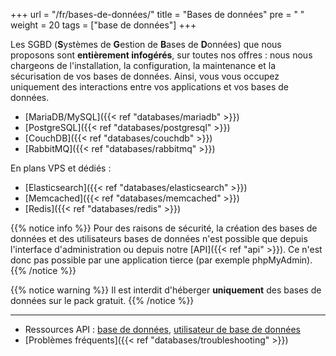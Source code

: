 +++
url = "/fr/bases-de-données/"
title = "Bases de données"
pre = "<i class='fas fa-fw fa-database'></i> "
weight = 20
tags = ["base de données"]
+++

Les SGBD (**S**ystèmes de **G**estion de **B**ases de **D**onnées) que nous proposons sont **entièrement infogérés**, sur toutes nos offres : nous nous chargeons de l'installation, la configuration, la maintenance et la sécurisation de vos bases de données. Ainsi, vous vous occupez uniquement des interactions entre vos applications et vos bases de données.

- [MariaDB/MySQL]({{< ref "databases/mariadb" >}})
- [PostgreSQL]({{< ref "databases/postgresql" >}})
- [CouchDB]({{< ref "databases/couchdb" >}})
- [RabbitMQ]({{< ref "databases/rabbitmq" >}})

En plans VPS et dédiés :

- [Elasticsearch]({{< ref "databases/elasticsearch" >}})
- [Memcached]({{< ref "databases/memcached" >}})
- [Redis]({{< ref "databases/redis" >}})


{{% notice info %}}
Pour des raisons de sécurité, la création des bases de données et des utilisateurs bases de données n'est possible que depuis l'interface d'administration ou depuis notre [API]({{< ref "api" >}}). Ce n'est donc pas possible par une application tierce (par exemple phpMyAdmin).
{{% /notice %}}

{{% notice warning %}}
Il est interdit d'héberger **uniquement** des bases de données sur le pack gratuit.
{{% /notice %}}

---

- Ressources API : [base de données](https://api.alwaysdata.com/v1/database/doc/), [utilisateur de base de données](https://api.alwaysdata.com/v1/database/user/doc/)
- [Problèmes fréquents]({{< ref "databases/troubleshooting" >}})
